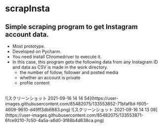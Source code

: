 # scrapInsta
## Simple scraping program to get Instagram account data.<br>
* Most prototype.<br>
* Developed on Pycharm.<br>
* You need install Chromedriver to execute it.<br>
* In this case, this program gets the following data from any Instagram ID and data as CSV is made in the work directory.
  * the number of follow, follower and posted media<br>
  * whether an account is private<br>
  * profile content
 <br>
![スクリーンショット 2021-09-16 14 14 54](https://user-images.githubusercontent.com/85482075/133553852-71bfaf8d-f605-4609-9610-d49ff3db6883.png)
![スクリーンショット 2021-09-16 14 13 08](https://user-images.githubusercontent.com/85482075/133553871-6fce9210-7c50-4a5a-a6d0-3f88b4d638ca.png)

